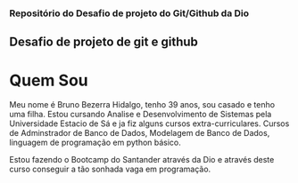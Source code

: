 ### Repositório do Desafio de projeto do Git/Github da Dio

## Desafio de projeto de git e github

# Quem Sou

Meu nome é Bruno Bezerra Hidalgo, tenho 39 anos, sou casado e tenho uma filha.
Estou cursando Analise e Desenvolvimento de Sistemas pela Universidade Estacio de Sá e ja fiz alguns cursos extra-curriculares. 
Cursos de Adminstrador de Banco de Dados, Modelagem de Banco de Dados, linguagem de programação em python básico.

Estou fazendo o Bootcamp do Santander através da Dio e através deste curso conseguir a tão sonhada vaga em programação.
